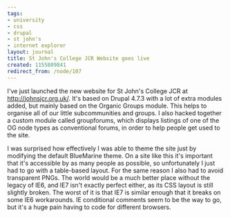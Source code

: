 ```yaml
---
tags:
- university
- css
- drupal
- st john's
- internet explorer
layout: journal
title: St John's College JCR Website goes live
created: 1155809841
redirect_from: /node/107
---
```

I've just launched the new website for St John's College JCR at <a href="http://johnsjcr.org.uk/">http://johnsjcr.org.uk/</a>. It's based on Drupal 4.7.3 with a lot of extra modules added, but mainly based on the Organic Groups module. This helps to organise all of our little subcommunities and groups. I also hacked together a custom module called groupforums, which displays listings of one of the OG node types as conventional forums, in order to help people get used to the site.

I was surprised how effectively I was able to theme the site just by modifying the default BlueMarine theme. On a site like this it's important that it's accessible by as many people as possible, so unfortunately I just had to go with a table-based layout. For the same reason I also had to avoid transparent PNGs. The world would be a much better place without the legacy of IE6, and IE7 isn't exactly perfect either, as its CSS layout is still slightly broken. The worst of it is that IE7 is similar enough that it breaks on some IE6 workarounds. IE conditional comments seem to be the way to go, but it's a huge pain having to code for different browsers.
<!--break-->
